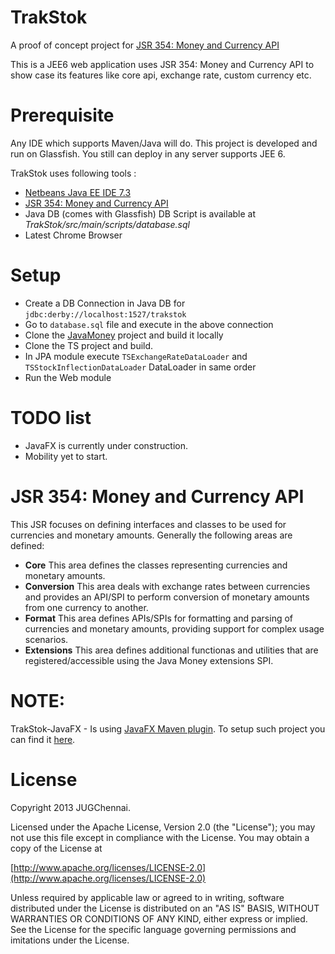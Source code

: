 TrakStok
========

A proof of concept project for [JSR 354: Money and Currency API](http://java.net/projects/javamoney/pages/Home)

This is a JEE6 web application uses JSR 354: Money and Currency API to show case its features like core api, 
exchange rate, custom currency etc.

Prerequisite
============
Any IDE which supports Maven/Java will do.  This project is developed and run on Glassfish. You still can deploy in any server supports JEE 6.

TrakStok uses following tools :

* [Netbeans Java EE IDE 7.3](http://netbeans.org/downloads/)
* [JSR 354: Money and Currency API](https://github.com/JavaMoney/javamoney)
* Java DB (comes with Glassfish) DB Script is available at _TrakStok/src/main/scripts/database.sql_
* Latest Chrome Browser

Setup
============
* Create a DB Connection in Java DB for `jdbc:derby://localhost:1527/trakstok`
* Go to `database.sql` file and execute in the above connection
* Clone the [JavaMoney](https://github.com/JavaMoney/javamoney) project and build it locally
* Clone the TS project and build.
* In JPA module execute `TSExchangeRateDataLoader` and `TSStockInflectionDataLoader` DataLoader in same order
* Run the Web module

TODO list
============
* JavaFX is currently under construction.
* Mobility yet to start.

JSR 354: Money and Currency API
===============================
 This JSR focuses on defining interfaces and classes to be used for currencies and monetary amounts. Generally the following areas are defined:

* **Core** This area defines the classes representing currencies and monetary amounts.
* **Conversion** This area deals with exchange rates between currencies and provides an API/SPI to perform conversion of monetary amounts from one currency to another.
* **Format** This area defines APIs/SPIs for formatting and parsing of currencies and monetary amounts, providing support for complex usage scenarios.
* **Extensions** This area defines additional functionas and utilities that are registered/accessible using the Java Money extensions SPI. 

NOTE:
=====
TrakStok-JavaFX - Is using [JavaFX Maven plugin](https://github.com/zonski/javafx-maven-plugin). To setup such project you can find it [here](http://www.zenjava.com/2012/11/24/from-zero-to-javafx-in-5-minutes/).

License
========
 Copyright 2013 JUGChennai.
 
 Licensed under the Apache License, Version 2.0 (the "License");
 you may not use this file except in compliance with the License.
 You may obtain a copy of the License at

[http://www.apache.org/licenses/LICENSE-2.0](http://www.apache.org/licenses/LICENSE-2.0)

 Unless required by applicable law or agreed to in writing, software
 distributed under the License is distributed on an "AS IS" BASIS,
 WITHOUT WARRANTIES OR CONDITIONS OF ANY KIND, either express or implied.
 See the License for the specific language governing permissions and
 imitations under the License.